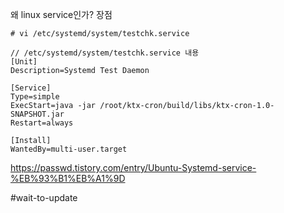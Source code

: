 왜 linux service인가?
장점


```
# vi /etc/systemd/system/testchk.service

// /etc/systemd/system/testchk.service 내용
[Unit]
Description=Systemd Test Daemon

[Service]
Type=simple
ExecStart=java -jar /root/ktx-cron/build/libs/ktx-cron-1.0-SNAPSHOT.jar
Restart=always

[Install]
WantedBy=multi-user.target
```
https://passwd.tistory.com/entry/Ubuntu-Systemd-service-%EB%93%B1%EB%A1%9D


#wait-to-update 